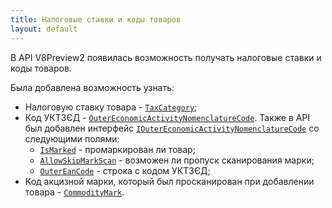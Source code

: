 ```yaml
---
title: Налоговые ставки и коды товаров  
layout: default
---
```


В API V8Preview2 появилась возможность получать налоговые ставки и коды товаров.

Была добавлена возможность узнать:

- Налоговую ставку товара - [`TaxCategory`](https://iiko.github.io/front.api.sdk/v8/html/P_Resto_Front_Api_Data_Assortment_IProduct_TaxCategory.htm);
- Код УКТЗЄД - [`OuterEconomicActivityNomenclatureCode`](https://iiko.github.io/front.api.sdk/v8/html/P_Resto_Front_Api_Data_Assortment_IProduct_OuterEconomicActivityNomenclatureCode.htm). Также в API был добавлен интерфейс [`IOuterEconomicActivityNomenclatureCode`](https://iiko.github.io/front.api.sdk/v8/html/T_Resto_Front_Api_Data_Device_IOuterEconomicActivityNomenclatureCode.htm) со следующими полями:
	- [`IsMarked`](https://iiko.github.io/front.api.sdk/v8/html/P_Resto_Front_Api_Data_Device_IOuterEconomicActivityNomenclatureCode_IsMarked.htm) - промаркирован ли товар;
	- [`AllowSkipMarkScan`](https://iiko.github.io/front.api.sdk/v8/html/P_Resto_Front_Api_Data_Device_IOuterEconomicActivityNomenclatureCode_AllowSkipMarkScan.htm) - возможен ли пропуск сканирования марки;
	- [`OuterEanCode`](https://iiko.github.io/front.api.sdk/v8/html/P_Resto_Front_Api_Data_Device_IOuterEconomicActivityNomenclatureCode_OuterEanCode.htm) - строка с кодом УКТЗЄД;
- Код акцизной марки, который был просканирован при добавлении товара - [`CommodityMark`](https://ru.iiko.help/articles/releasenotes/2022-summer).